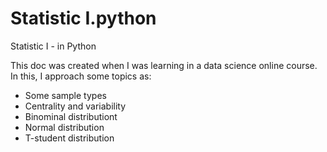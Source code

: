 # Statistic I.python
Statistic I - in Python

This doc was created when I was learning in a data science online course.
In this, I approach some topics as: 
 - Some sample types
 - Centrality and variability
 - Binominal distributiont
 - Normal distribution
 - T-student distribution
